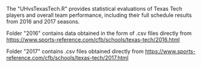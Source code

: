 The "UHvsTexasTech.R" provides statistical evaluations of Texas Tech players and overall team performance, including their full schedule results from 2016 and 2017 seasons.

Folder "2016" contains data obtained in the form of .csv files directly from https://www.sports-reference.com/cfb/schools/texas-tech/2016.html

Folder "2017" contains .csv files obtained directly from https://www.sports-reference.com/cfb/schools/texas-tech/2017.html
